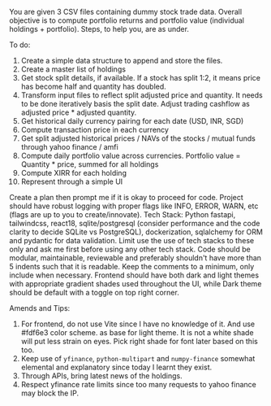 You are given 3 CSV files containing dummy stock trade data. 
Overall objective is to compute portfolio returns and portfolio value (individual holdings + portfolio). Steps, to help you, are as under. 

To do:
1. Create a simple data structure to append and store the files.
2. Create a master list of holdings
3. Get stock split details, if available. If a stock has split 1:2, it means price has become half and quantity has doubled.
4. Transform input files to reflect split adjusted price and quantity. It needs to be done iteratively basis the split date. Adjust trading cashflow as adjusted price * adjusted quantity.
5. Get historical daily currency pairing for each date (USD, INR, SGD) 
6. Compute transaction price in each currency
7. Get split adjusted historical prices / NAVs of the stocks / mutual funds through yahoo finance / amfi
8. Compute daily portfolio value across currencies. Portfolio value = Quantity * price, summed for all holdings
9. Compute XIRR for each holding
10. Represent through a simple UI

Create a plan then prompt me if it is okay to proceed for code. Project should have robust logging with proper flags like INFO, ERROR, WARN, etc (flags are up to you to create/innovate).
Tech Stack: Python fastapi, tailwindcss, react18, sqlite/postgresql (consider performance and the code clarity to decide SQLite vs PostgreSQL), dockerization, sqlalchemy for ORM and pydantic for data validation. Limit use the use of tech stacks to these only and ask me first before using any other tech stack. Code should be modular, maintainable, reviewable and preferably shouldn't have more than 5 indents such that it is readable. Keep the comments to a minimum, only include when necessary. Frontend should have both dark and light themes with appropriate gradient shades used throughout the UI, while Dark theme should be default with a toggle on top right corner. 

Amends and Tips:
1. For frontend, do not use Vite since I have no knowledge of it. And use #fdf6e3 color scheme. as base for light theme. It is not a white shade will put less strain on eyes. Pick right shade for font later based on this too.
2. Keep use of `yfinance`, `python-multipart` and `numpy-finance` somewhat elemental and explanatory since today I learnt they exist.
3. Through APIs, bring latest news of the holdings.
4. Respect yfinance rate limits since too many requests to yahoo finance may block the IP.